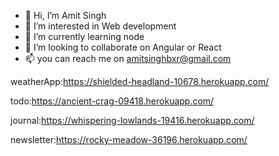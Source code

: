 - 👋 Hi, I’m Amit Singh
- 👀 I’m interested in Web development
- 🌱 I’m currently learning node
- 💞️ I’m looking to collaborate on Angular or  React
- 📫 you can reach me on amitsinghbxr@gmail.com

<!---
AmitSKumar/AmitSKumar is a ✨ special ✨ repository because its `README.md` (this file) appears on your GitHub profile.
You can click the Preview link to take a look at your changes.
--->
weatherApp:https://shielded-headland-10678.herokuapp.com/

todo:https://ancient-crag-09418.herokuapp.com/

journal:https://whispering-lowlands-19416.herokuapp.com/

newsletter:https://rocky-meadow-36196.herokuapp.com/
